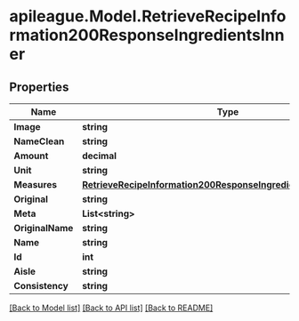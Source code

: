 # apileague.Model.RetrieveRecipeInformation200ResponseIngredientsInner

## Properties

Name | Type | Description | Notes
------------ | ------------- | ------------- | -------------
**Image** | **string** |  | [optional] 
**NameClean** | **string** |  | [optional] 
**Amount** | **decimal** |  | [optional] 
**Unit** | **string** |  | [optional] 
**Measures** | [**RetrieveRecipeInformation200ResponseIngredientsInnerMeasures**](RetrieveRecipeInformation200ResponseIngredientsInnerMeasures.md) |  | [optional] 
**Original** | **string** |  | [optional] 
**Meta** | **List&lt;string&gt;** |  | [optional] 
**OriginalName** | **string** |  | [optional] 
**Name** | **string** |  | [optional] 
**Id** | **int** |  | [optional] 
**Aisle** | **string** |  | [optional] 
**Consistency** | **string** |  | [optional] 

[[Back to Model list]](../README.md#documentation-for-models) [[Back to API list]](../README.md#documentation-for-api-endpoints) [[Back to README]](../README.md)

